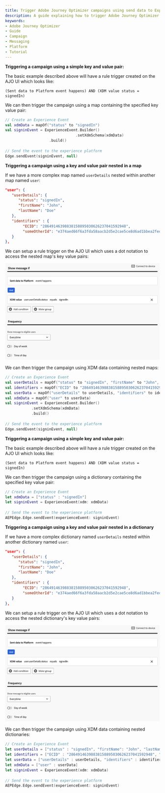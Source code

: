 ```yaml
---
title: Trigger Adobe Journey Optimizer campaigns using send data to Experience Platform events
description: A guide explaining how to trigger Adobe Journey Optimizer campaigns by using send data to Experience Platform events.
keywords:
- Adobe Journey Optimizer
- Guide
- Campaign
- Messaging
- Platform
- Tutorial
---
```


<Variant platform="android" function="send-event" repeat="12"/>

**Triggering a campaign using a simple key and value pair:**

The basic example described above will have a rule trigger created on the AJO UI which looks like:

```text
(Sent data to Platform event happens) AND (XDM value status = signedIn)
```

We can then trigger the campaign using a map containing the specified key value pair:

```kotlin
// Create an Experience Event
val xdmData = mapOf("status" to "signedIn")
val signinEvent = ExperienceEvent.Builder()
     							.setXdmSchema(xdmData)
                	.build()

// Send the event to the experience platform
Edge.sendEvent(signinEvent, null)
```

**Triggering a campaign using a key and value pair nested in a map**

If we have a more complex map named `userDetails` nested within another map named `user`:

```json
"user": {
   "userDetails": {
      "status": "signedIn",
      "firstName": "John",
      "lastName": "Doe"
   },
   "identifiers" : {
   		"ECID": "28649146398838158895030626237041592948",
   		"someOtherId": "e374aed66f6a3fda58aacb2d5e2cae5ce8d6ad1bbea2fedfd2640ac0d5be8d2e"
   }
},
```

We can setup a rule trigger on the AJO UI which uses a dot notation to access the nested map's key value pairs:

![send-data-event-define-nested-rule](../../assets/trigger-campaign/send-data-event-define-nested-rule.png)

We can then trigger the campaign using XDM data containing nested maps:

```kotlin
// Create an Experience Event
val userDetails = mapOf("status" to "signedIn", "firstName" to "John", "lastName" to "Doe")
val identifiers = mapOf("ECID" to "28649146398838158895030626237041592948", "someOtherId" to "e374aed66f6a3fda58aacb2d5e2cae5ce8d6ad1bbea2fedfd2640ac0d5be8d2e")
val userData = mapOf("userDetails" to userDetails, "identifiers" to identifiers)
val xdmData = mapOf("user" to userData)
val signinEvent = ExperienceEvent.Builder()
			.setXdmSchema(xdmData)
			.build()

// Send the event to the experience platform
Edge.sendEvent(signinEvent, null)
```

<Variant platform="ios" function="send-event" repeat="12"/>

**Triggering a campaign using a simple key and value pair:**

The basic example described above will have a rule trigger created on the AJO UI which looks like:

```text
(Sent data to Platform event happens) AND (XDM value status = signedIn)
```

We can then trigger the campaign using a dictionary containing the specified key value pair:

```swift
// Create an Experience Event
let xdmData = ["status" : "signedIn"]
let signinEvent = ExperienceEvent(xdm: xdmData)

// Send the event to the experience platform
AEPEdge.Edge.sendEvent(experienceEvent: signinEvent)
```

**Triggering a campaign using a key and value pair nested in a dictionary**

If we have a more complex dictionary named `userDetails` nested within another dictionary named `user`:

```json
"user": {
   "userDetails": {
      "status": "signedIn",
      "firstName": "John",
      "lastName": "Doe"
   },
   "identifiers" : {
   		"ECID": "28649146398838158895030626237041592948",
   		"someOtherId": "e374aed66f6a3fda58aacb2d5e2cae5ce8d6ad1bbea2fedfd2640ac0d5be8d2e"
   }
},
```

We can setup a rule trigger on the AJO UI which uses a dot notation to access the nested dictionary's key value pairs:

![send-data-event-define-nested-rule](../../assets/trigger-campaign/send-data-event-define-nested-rule.png)

We can then trigger the campaign using XDM data containing nested dictionaries:

```swift
// Create an Experience Event
let userDetails = ["status" : "signedIn", "firstName": "John", "lastName": "Doe"]
let identifiers = ["ECID" : "28649146398838158895030626237041592948", "someOtherId" : "e374aed66f6a3fda58aacb2d5e2cae5ce8d6ad1bbea2fedfd2640ac0d5be8d2e"]
let userData = ["userDetails" : userDetails, "identifiers" : identifiers]
let xdmData = ["user" : userData]
let signinEvent = ExperienceEvent(xdm: xdmData)

// Send the event to the experience platform
AEPEdge.Edge.sendEvent(experienceEvent: signinEvent)
```

